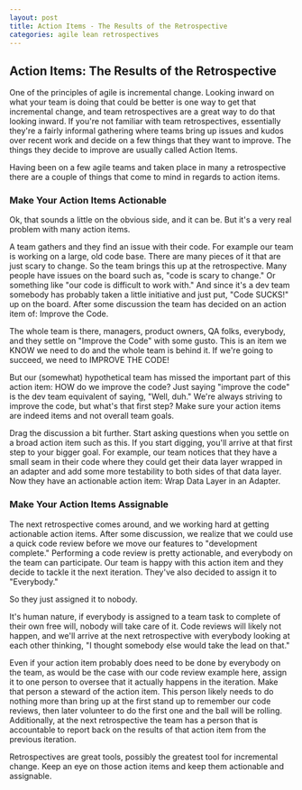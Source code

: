 ```yaml
---
layout: post
title: Action Items - The Results of the Retrospective
categories: agile lean retrospectives
---
```

## Action Items: The Results of the Retrospective

One of the principles of agile is incremental change. Looking inward on what your team is doing that could be better is one way to get that incremental change, and team retrospectives are a great way to do that looking inward. If you're not familiar with team retrospectives, essentially they're a fairly informal gathering where teams bring up issues and kudos over recent work and decide on a few things that they want to improve. The things they decide to improve are usually called Action Items.

Having been on a few agile teams and taken place in many a retrospective there are a couple of things that come to mind in regards to action items.

### Make Your Action Items Actionable

Ok, that sounds a little on the obvious side, and it can be. But it's a very real problem with many action items.

A team gathers and they find an issue with their code. For example our team is working on a large, old code base. There are many pieces of it that are just scary to change. So the team brings this up at the retrospective. Many people have issues on the board such as, "code is scary to change." Or something like "our code is difficult to work with." And since it's a dev team somebody has probably taken a little initiative and just put, "Code SUCKS!" up on the board. After some discussion the team has decided on an action item of: Improve the Code.

The whole team is there, managers, product owners, QA folks, everybody, and they settle on "Improve the Code" with some gusto. This is an item we KNOW we need to do and the whole team is behind it. If we're going to succeed, we need to IMPROVE THE CODE!

But our (somewhat) hypothetical team has missed the important part of this action item: HOW do we improve the code? Just saying "improve the code" is the dev team equivalent of saying, "Well, duh." We're always striving to improve the code, but what's that first step? Make sure your action items are indeed items and not overall team goals.

Drag the discussion a bit further. Start asking questions when you settle on a broad action item such as this. If you start digging, you'll arrive at that first step to your bigger goal. For example, our team notices that they have a small seam in their code where they could get their data layer wrapped in an adapter and add some more testability to both sides of that data layer. Now they have an actionable action item: Wrap Data Layer in an Adapter.

### Make Your Action Items Assignable

The next retrospective comes around, and we working hard at getting actionable action items. After some discussion, we realize that we could use a quick code review before we move our features to "development complete." Performing a code review is pretty actionable, and everybody on the team can participate. Our team is happy with this action item and they decide to tackle it the next iteration. They've also decided to assign it to "Everybody."

So they just assigned it to nobody.

It's human nature, if everybody is assigned to a team task to complete of their own free will, nobody will take care of it. Code reviews will likely not happen, and we'll arrive at the next retrospective with everybody looking at each other thinking, "I thought somebody else would take the lead on that."

Even if your action item probably does need to be done by everybody on the team, as would be the case with our code review example here, assign it to one person to oversee that it actually happens in the iteration. Make that person a steward of the action item. This person likely needs to do nothing more than bring up at the first stand up to remember our code reviews, then later volunteer to do the first one and the ball will be rolling. Additionally, at the next retrospective the team has a person that is accountable to report back on the results of that action item from the previous iteration.

Retrospectives are great tools, possibly the greatest tool for incremental change. Keep an eye on those action items and keep them actionable and assignable.

